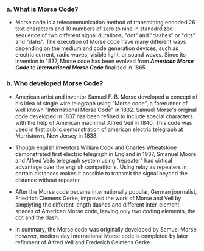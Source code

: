 ### a. What is Morse Code?

- Morse code is a telecommunication method of transmitting encoded 26 text characters and 10 numbers of zero to nine in stanadrdized sequence of two different signal durations, "dot" and "dashes" or "dits" and "dahs". The execution of Morse code have many different ways depending on the medium and code generation devices, such as electric current, radio waves, visible light, or sound waves. Since its invention in 1837, Morse code has been evolved from __*American Morse Code*__ to __*International Morse Code*__ finalized in 1865. 

### b. Who developed Morse Code?

- American artist and inventor Samuel F. B. Morse developed a concept of his idea of single wire telegraph using "Morse code", a forerunner of well known "International Morse Code" in 1832. Samuel Morse's original code developed in 1837 has been refined to include special characters with the help of American machinist Alfred Veil in 1840. This code was used in first public demonstration of american electric telegraph at Morristown, New Jersey in 1838. 

- Though english inventors William Cook and Charles Wheatstone demonstrated first electric telegraph in England in 1937, Smanuel Moore and Alfred Veils telegraph system using "repeater" had cirtical advantage over the english competitor's. Using relay as repeaters in certain distances makes it possible to transmit the signal beyond the distance without repeater. 

- After the Morse code became internationally popular, German journalist, Friedrich Clemens Gerke, improved the work of Morse and Veil by simplyfing the different length dashes and different inter-element spaces of American Morse code, leaving only two coding elements, the dot and the dash. 

- In summary, the Morse code was originally developed by Samuel Morse, however, modern day International Morse code is completed by later refinment of Alfred Veil and Frederich Celmens Gerke.  

